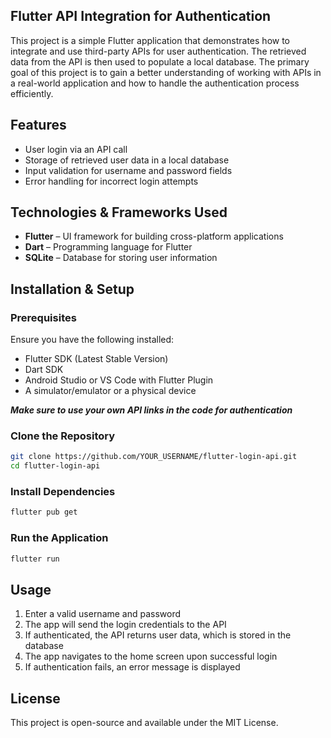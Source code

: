 ## **Flutter API Integration for Authentication**  

This project is a simple Flutter application that demonstrates how to integrate and use third-party APIs for user authentication. The retrieved data from the API is then used to populate a local database. The primary goal of this project is to gain a better understanding of working with APIs in a real-world application and how to handle the authentication process efficiently.  

## **Features**  
- User login via an API call  
- Storage of retrieved user data in a local database  
- Input validation for username and password fields  
- Error handling for incorrect login attempts

## **Technologies & Frameworks Used**  
- **Flutter** – UI framework for building cross-platform applications  
- **Dart** – Programming language for Flutter  
- **SQLite** – Database for storing user information    

## **Installation & Setup**  
### **Prerequisites**  
Ensure you have the following installed:  
- Flutter SDK (Latest Stable Version)  
- Dart SDK  
- Android Studio or VS Code with Flutter Plugin  
- A simulator/emulator or a physical device

***Make sure to use your own API links in the code for authentication***

### **Clone the Repository**  
```sh
git clone https://github.com/YOUR_USERNAME/flutter-login-api.git
cd flutter-login-api
```

### **Install Dependencies**  
```sh
flutter pub get
```

### **Run the Application**  
```sh
flutter run
```

## **Usage**  
1. Enter a valid username and password  
2. The app will send the login credentials to the API  
3. If authenticated, the API returns user data, which is stored in the database  
4. The app navigates to the home screen upon successful login  
5. If authentication fails, an error message is displayed

## **License**  
This project is open-source and available under the MIT License.
